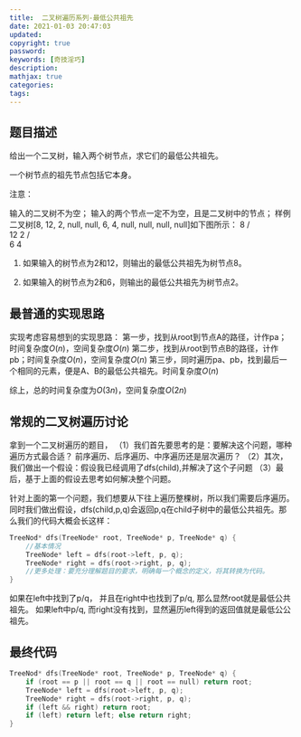 ```yaml
---
title:  二叉树遍历系列-最低公共祖先
date: 2021-01-03 20:47:03
updated:
copyright: true
password:
keywords: [奇技淫巧]
description: 
mathjax: true
categories:
tags: 
---
```


## 题目描述

给出一个二叉树，输入两个树节点，求它们的最低公共祖先。

一个树节点的祖先节点包括它本身。

注意：

输入的二叉树不为空；
输入的两个节点一定不为空，且是二叉树中的节点；
样例
二叉树[8, 12, 2, null, null, 6, 4, null, null, null, null]如下图所示：
    8
   / \
  12  2
     / \
    6   4

1. 如果输入的树节点为2和12，则输出的最低公共祖先为树节点8。

2. 如果输入的树节点为2和6，则输出的最低公共祖先为树节点2。

## 最普通的实现思路

实现考虑容易想到的实现思路：
第一步，找到从root到节点A的路径，计作pa；时间复杂度$O(n)$，空间复杂度$O(n)$
第二步，找到从root到节点B的路径，计作pb；时间复杂度$O(n)$，空间复杂度$O(n)$
第三步，同时遍历pa、pb，找到最后一个相同的元素，便是A、B的最低公共祖先。时间复杂度$O(n)$

综上，总的时间复杂度为$O(3n)$，空间复杂度$O(2n)$

## 常规的二叉树遍历讨论

拿到一个二叉树遍历的题目，
（1）我们首先要思考的是：要解决这个问题，哪种遍历方式最合适？
前序遍历、后序遍历、中序遍历还是层次遍历？
（2）其次，我们做出一个假设：假设我已经调用了dfs(child),并解决了这个子问题
（3）最后，基于上面的假设去思考如何解决整个问题。

针对上面的第一个问题，我们想要从下往上遍历整棵树，所以我们需要后序遍历。
同时我们做出假设，dfs(child,p,q)会返回p,q在child子树中的最低公共祖先。那么我们的代码大概会长这样：

```cpp
TreeNod* dfs(TreeNode* root, TreeNode* p, TreeNode* q) {
    //基本情况
    TreeNode* left = dfs(root->left, p, q);
    TreeNode* right = dfs(root->right, p, q);
    //更多处理：要充分理解题目的要求，明确每一个概念的定义，将其转换为代码。
}
```

如果在left中找到了p/q， 并且在right中也找到了p/q, 那么显然root就是最低公共祖先。
如果left中p/q, 而right没有找到，显然遍历left得到的返回值就是最低公公祖先。

## 最终代码

```cpp
TreeNod* dfs(TreeNode* root, TreeNode* p, TreeNode* q) {
    if (root == p || root == q || root == null) return root;
    TreeNode* left = dfs(root->left, p, q);
    TreeNode* right = dfs(root->right, p, q);
    if (left && right) return root;
    if (left) return left; else return right;
}
```
